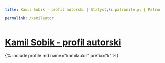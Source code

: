 ```yaml
---
title: Kamil Sobik - profil autorski | Statystyki patronite.pl | Patromierz

permalink: /kamilautor
---
```


# [Kamil Sobik - profil autorski](https://patronite.pl/kamilautor)

{% include profile.md name="kamilautor" prefix="k" %}
